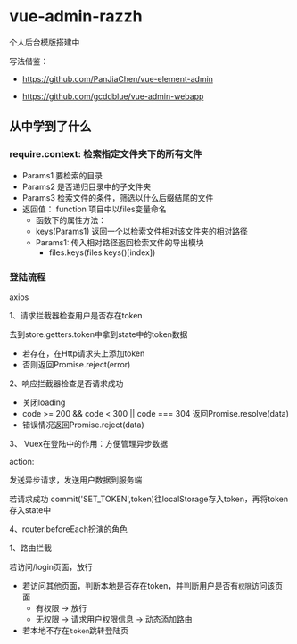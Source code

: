 # vue-admin-razzh

个人后台模版搭建中

写法借鉴：

+ https://github.com/PanJiaChen/vue-element-admin

+ https://github.com/gcddblue/vue-admin-webapp

## 从中学到了什么

### require.context: 检索指定文件夹下的所有文件

+ Params1 要检索的目录
+ Params2 是否递归目录中的子文件夹
+ Params3 检索文件的条件，筛选以什么后缀结尾的文件
+ 返回值： function 项目中以files变量命名
  + 函数下的属性方法：
  + keys(Params1)  返回一个以检索文件相对该文件夹的相对路径
  + Params1: 传入相对路径返回检索文件的导出模块
    + files.keys(files.keys()[index])

### 登陆流程

axios

1、请求拦截器检查用户是否存在token

去到store.getters.token中拿到state中的token数据

+ 若存在，在Http请求头上添加token
+ 否则返回Promise.reject(error)

2、响应拦截器检查是否请求成功

+ 关闭loading
+ code >= 200 && code < 300 || code === 304 返回Promise.resolve(data)
+ 错误情况返回Promise.reject(data)

3、 Vuex在登陆中的作用：方便管理异步数据

action:

发送异步请求，发送用户数据到服务端

若请求成功 commit('SET_TOKEN',token)往localStorage存入token，再将token存入state中

4、router.beforeEach扮演的角色

1、路由拦截

若访问/login页面，放行

+ 若访问其他页面，判断本地是否存在token，并判断用户是否有`权限`访问该页面
  + 有权限 -> 放行
  + 无权限 -> 请求用户权限信息 -> 动态添加路由
+ 若本地不存在`token`跳转登陆页
